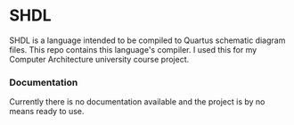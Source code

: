# SHDL
SHDL is a language intended to be compiled to Quartus schematic diagram files. This repo contains this language's compiler. I used this for my Computer Architecture university course project.

### Documentation
Currently there is no documentation available and the project is by no means ready to use.
